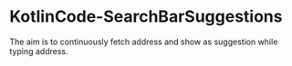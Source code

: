 # KotlinCode-SearchBarSuggestions
The aim is to continuously fetch address and show as suggestion while typing address.
